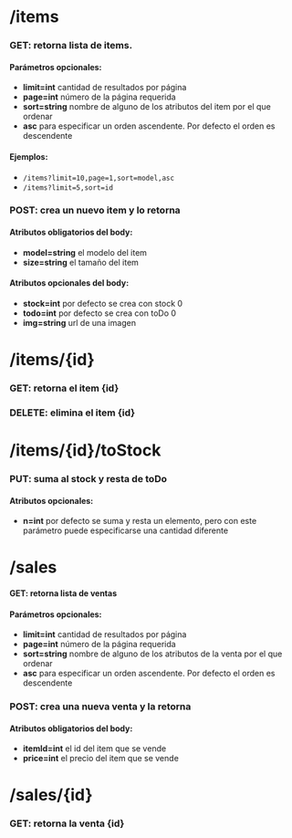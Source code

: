 # /items
### GET: retorna lista de items. 
#### Parámetros opcionales: 
- **limit=int** cantidad de resultados por página
- **page=int** número de la página requerida
- **sort=string** nombre de alguno de los atributos del item por el que ordenar
- **asc** para especificar un orden ascendente. Por defecto el orden es descendente
#### Ejemplos:
- `/items?limit=10,page=1,sort=model,asc`
- `/items?limit=5,sort=id`
### POST: crea un nuevo item y lo retorna
#### Atributos obligatorios del body:
- **model=string** el modelo del item
- **size=string** el tamaño del item
#### Atributos opcionales del body:
- **stock=int** por defecto se crea con stock 0
- **todo=int** por defecto se crea con toDo 0
- **img=string** url de una imagen

# /items/{id}
### GET: retorna el item {id}
### DELETE: elimina el item {id}

# /items/{id}/toStock
### PUT: suma al stock y resta de toDo
#### Atributos opcionales:
- **n=int** por defecto se suma y resta un elemento, pero con este parámetro puede especificarse una cantidad diferente

# /sales
#### GET: retorna lista de ventas
#### Parámetros opcionales: 
- **limit=int** cantidad de resultados por página
- **page=int** número de la página requerida
- **sort=string** nombre de alguno de los atributos de la venta por el que ordenar
- **asc** para especificar un orden ascendente. Por defecto el orden es descendente
### POST: crea una nueva venta y la retorna
#### Atributos obligatorios del body:
- **itemId=int** el id del item que se vende
- **price=int** el precio del item que se vende

# /sales/{id}
### GET: retorna la venta {id}
